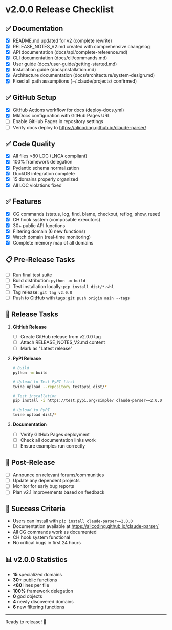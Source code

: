 # v2.0.0 Release Checklist

## ✅ Documentation
- [x] README.md updated for v2 (complete rewrite)
- [x] RELEASE_NOTES_V2.md created with comprehensive changelog
- [x] API documentation (docs/api/complete-reference.md)
- [x] CLI documentation (docs/cli/commands.md)
- [x] User guide (docs/user-guide/getting-started.md)
- [x] Installation guide (docs/installation.md)
- [x] Architecture documentation (docs/architecture/system-design.md)
- [x] Fixed all path assumptions (~/.claude/projects/ confirmed)

## ✅ GitHub Setup
- [x] GitHub Actions workflow for docs (deploy-docs.yml)
- [x] MkDocs configuration with GitHub Pages URL
- [ ] Enable GitHub Pages in repository settings
- [ ] Verify docs deploy to https://alicoding.github.io/claude-parser/

## ✅ Code Quality
- [x] All files <80 LOC (LNCA compliant)
- [x] 100% framework delegation
- [x] Pydantic schema normalization
- [x] DuckDB integration complete
- [x] 15 domains properly organized
- [x] All LOC violations fixed

## ✅ Features
- [x] CG commands (status, log, find, blame, checkout, reflog, show, reset)
- [x] CH hook system (composable executors)
- [x] 30+ public API functions
- [x] Filtering domain (6 new functions)
- [x] Watch domain (real-time monitoring)
- [x] Complete memory map of all domains

## 📋 Pre-Release Tasks
- [ ] Run final test suite
- [ ] Build distribution: `python -m build`
- [ ] Test installation locally: `pip install dist/*.whl`
- [ ] Tag release: `git tag v2.0.0`
- [ ] Push to GitHub with tags: `git push origin main --tags`

## 🚀 Release Tasks
1. **GitHub Release**
   - [ ] Create GitHub release from v2.0.0 tag
   - [ ] Attach RELEASE_NOTES_V2.md content
   - [ ] Mark as "Latest release"

2. **PyPI Release**
   ```bash
   # Build
   python -m build

   # Upload to Test PyPI first
   twine upload --repository testpypi dist/*

   # Test installation
   pip install -i https://test.pypi.org/simple/ claude-parser==2.0.0

   # Upload to PyPI
   twine upload dist/*
   ```

3. **Documentation**
   - [ ] Verify GitHub Pages deployment
   - [ ] Check all documentation links work
   - [ ] Ensure examples run correctly

## 📢 Post-Release
- [ ] Announce on relevant forums/communities
- [ ] Update any dependent projects
- [ ] Monitor for early bug reports
- [ ] Plan v2.1 improvements based on feedback

## 🎯 Success Criteria
- Users can install with `pip install claude-parser==2.0.0`
- Documentation available at https://alicoding.github.io/claude-parser/
- All CG commands work as documented
- CH hook system functional
- No critical bugs in first 24 hours

## 📊 v2.0.0 Statistics
- **15** specialized domains
- **30+** public functions
- **<80** lines per file
- **100%** framework delegation
- **0** god objects
- **4** newly discovered domains
- **6** new filtering functions

---

Ready to release! 🚀